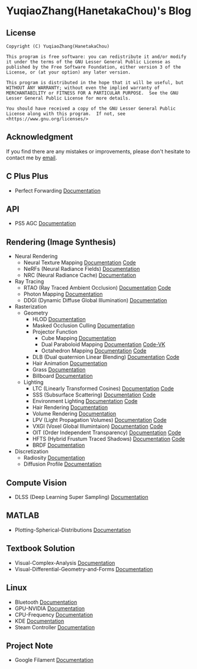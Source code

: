 # YuqiaoZhang(HanetakaChou)'s Blog  

## License  
```  
Copyright (C) YuqiaoZhang(HanetakaChou)

This program is free software: you can redistribute it and/or modify it under the terms of the GNU Lesser General Public License as published by the Free Software Foundation, either version 3 of the License, or (at your option) any later version.

This program is distributed in the hope that it will be useful, but WITHOUT ANY WARRANTY; without even the implied warranty of MERCHANTABILITY or FITNESS FOR A PARTICULAR PURPOSE.  See the GNU Lesser General Public License for more details.

You should have received a copy of the GNU Lesser General Public License along with this program.  If not, see <https://www.gnu.org/licenses/>
```  

## Acknowledgment  

If you find there are any mistakes or improvements, please don't hesitate to contact me by [email](mailto:HanetakaChou@outlook.com).  

## C Plus Plus  

- Perfect Forwarding [Documentation](C-Plus-Plus/Perfect-Forwarding.html)  

## API  

- PS5 AGC [Documentation](https://hanetakachou.github.io/Console-Tutorial/)  

## Rendering (Image Synthesis)  

- Neural Rendering
    - Neural Texture Mapping [Documentation](Rendering/Neural-Rendering/Neural-Texture-Mapping.html) [Code](https://github.com/HanetakaChou/Neural-Texture-Mapping)      
    - NeRFs (Neural Radiance Fields) [Documentation](Rendering/Neural-Rendering/Neural-Radiance-Fields.html)  
    - NRC (Neural Radiance Cache) [Documentation](Rendering/Neural-Rendering/Neural-Radiance-Cache.html)  
- Ray Tracing  
    - RTAO (Ray Traced Ambient Occlusion) [Documentation](Rendering/Ray-Tracing/Ray-Traced-Ambient-Occlusion.html) [Code](https://github.com/HanetakaChou/Ray-Traced-Ambient-Occlusion)  
    - Photon Mapping [Documentation](Rendering/Ray-Tracing/Photon-Mapping.html)  
    - DDGI (Dynamic Diffuse Global Illumination) [Documentation](Rendering/Ray-Tracing/Dynamic-Diffuse-Global-Illumination.html)  
- Rasterization  
    - Geometry  
        - HLOD [Documentation](Rendering/Rasterization/Geometry/HLOD.html)  
        - Masked Occlusion Culling [Documentation](Rendering/Rasterization/Geometry/Masked-Occlusion-Culling.html)  
        - Projector Function  
            - Cube Mapping [Documentation](Rendering/Rasterization/Geometry/Projector-Function/Cube-Mapping.html)  
            - Dual Paraboloid Mapping [Documentation](Rendering/Rasterization/Geometry/Projector-Function/Dual-Paraboloid-Mapping.html) [Code-VK](https://github.com/HanetakaChou/Rendering/tree/Dual-Paraboloid-Mapping-VK)  
            - Octahedron Mapping [Documentation](Rendering/Rasterization/Geometry/Projector-Function/Octahedron-Mapping.html) [Code](https://github.com/HanetakaChou/Octahedron-Mapping)  
        - DLB (Dual quaternion Linear Blending) [Documentation](Rendering/Rasterization/Geometry/Dual-Quaternion-Linear-Blending.html) [Code](https://github.com/HanetakaChou/Dual-Quaternion-Linear-Blending)  
        - Hair Animation [Documentation](Rendering/Rasterization/Geometry/Hair-Animation.html)  
        - Grass [Documentation](Rendering/Rasterization/Geometry/Grass.html)  
        - Billboard [Documentation](Rendering/Rasterization/Geometry/Billboard.html)  
    - Lighting  
        - LTC (Linearly Transformed Cosines) [Documentation](Rendering/Rasterization/Lighting/Linearly-Transformed-Cosines.html) [Code](https://github.com/HanetakaChou/Linearly-Transformed-Cosines)    
        - SSS (Subsurface Scattering) [Documentation](Rendering/Rasterization/Lighting/Subsurface-Scattering.html) [Code](https://github.com/HanetakaChou/Subsurface-Scattering)  
        - Environment Lighting [Documentation](Rendering/Rasterization/Lighting/Environment-Lighting.html) [Code](https://github.com/HanetakaChou/Environment-Lighting)  
        - Hair Rendering [Documentation](Rendering/Rasterization/Lighting/Hair-Rendering.html)  
        - Volume Rendering [Documentation](Rendering/Rasterization/Lighting/Volume-Rendering.html)  
        - LPV (Light Propagation Volumes) [Documentation](Rendering/Rasterization/Lighting/Light-Propagation-Volumes.html) [Code](https://github.com/HanetakaChou/Light-Propagation-Volumes)  
        - VXGI (Voxel Global Illumintaion) [Documentation](Rendering/Rasterization/Lighting/Voxel-Global-Illumintaion.html) [Code](https://github.com/HanetakaChou/Voxel-Global-Illumintaion)  
        - OIT (Order Independent Transparency) [Documentation](Rendering/Rasterization/Lighting/Order-Independent-Transparency.html) [Code](https://github.com/HanetakaChou/Order-Independent-Transparency)  
        - HFTS (Hybrid Frustum Traced Shadows) [Documentation](Rendering/Rasterization/Lighting/Hybrid-Frustum-Traced-Shadows.html) [Code](https://github.com/HanetakaChou/Hybrid-Frustum-Traced-Shadows)  
        - BRDF [Documentation](Rendering/Rasterization/Lighting/BRDF.html)    
- Discretization  
    - Radiosity [Documentation](Rendering/Discretization/Radiosity.html)  
    - Diffusion Profile [Documentation](Rendering/Discretization/Diffusion-Profile.html)  

## Compute Vision

- DLSS (Deep Learning Super Sampling) [Documentation](Compute-Vision/Deep-Learning-Super-Sampling.html)  

## MATLAB  

- Plotting-Spherical-Distributions [Documentation](MATLAB/Plotting-Spherical-Distributions.html)  

## Textbook Solution  

- Visual-Complex-Analysis [Documentation](Textbook-Solution/Visual-Complex-Analysis.html)  
- Visual-Differential-Geometry-and-Forms [Documentation](Textbook-Solution/Visual-Differential-Geometry-and-Forms.html)  

## Linux  

- Bluetooth [Documentation](Linux/Bluetooth.html)  
- GPU-NVIDIA [Documentation](Linux/GPU-NVIDIA.html)  
- CPU-Frequency [Documentation](Linux/CPU-Frequency.html)  
- KDE [Documentation](Linux/KDE.html)  
- Steam Controller [Documentation](Linux/Steam-Controller.html)  

## Project Note  

- Google Filament [Documentation](Project-Note/Google-Filament.html)  
